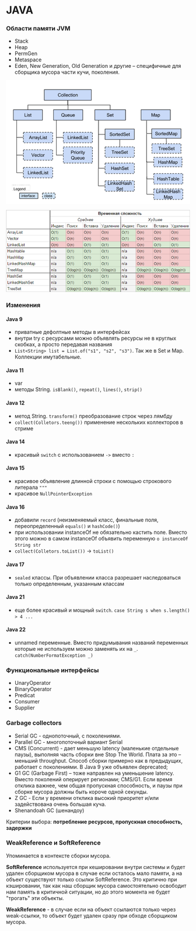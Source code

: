 # JAVA

### Области памяти JVM
- Stack
- Heap
- PermGen
- Metaspace
- Eden, New Generation, Old Generation и другие – специфичные для сборщика мусора части кучи, поколения.

![img.png](../../../../resources/pictures/img.png)

![img_1.png](../../../../resources/pictures/img_1.png)

### Изменения

#### Java 9
- приватные дефолтные методы в интерфейсах
- внутри try с ресурсами можно объявлять ресурсы не в круглых скобках, а просто передавая названия
- `List<String> list = List.of("s1", "s2", "s3")`. Так же в Set и Map. Коллекции имутабельные.

#### Java 11
- var
- методы String. `isBlank()`, `repeat()`, `lines()`, `strip()`

#### Java 12
- метод String. `transform()` преобразование строк через лямбду
- `collect(Colletors.teeng())` применение нескольких коллекторов в стриме

#### Java 14
- красивый `switch` с использованием `->` вместо `:`

#### Java 15
- красивое объявление длинной строки с помощью строкового литерала `"""`
- красивое `NullPointerException`

#### Java 16
- добавили `record` (неизменяемый класс, финальные поля, переопределенный `equals()` и `hashCode()`)
- при использовании instanceOf не обязательно кастить поле. Вместо этого можно в самом instanceOf объявить переменную `o instanceOf String str`
- `collect(Colletors.toList())` -> `toList()`

#### Java 17 
- `sealed` классы. При объявлении класса разрешает наследоваться только определенным, указанным классам

#### Java 21
- еще более красивый и мощный `switch`. `case String s when s.length() > 4 ...` 

#### Java 22
- unnamed переменные. Вместо придумывания названий переменных которые не используем можно заменять их на `_`. `catch(NumberFormatException _)` 

### Функциональные интерфейсы
- UnaryOperator
- BinaryOperator
- Predicat
- Consumer
- Supplier

### Garbage collectors
- Serial GC - однопоточный, с поколениями.
- Parallel GC - многопоточный вариант Serial
- CMS (Concurrent) - дает меньшую latency (маленькие отдельные паузы), выполняя часть сборки вне Stop The World. Плата за это – меньший throughput. Способ сборки примерно как в предыдущих, работает с поколениями. В Java 9 уже объявлен deprecated;
- G1 GC (Garbage First) – тоже направлен на уменьшение latency. Вместо поколений оперирует регионами; CMS/G1. Если время отклика важнее, чем общая пропускная способность, и паузы при сборке мусора должны быть короче одной секунды.
- Z GC - Если у времени отклика высокий приоритет и/или задействована очень большая куча.
- Shenandoah GC (шенандоу)

Критерии выбора: **потребление ресурсов, пропускная способность, задержки**

### WeakReference и SoftReference
Упоминается в контексте сборки мусора. 

**SoftReference** используется при кешировании внутри системы и будет удален сборщиком мусора в случае если осталось мало памяти, а на объект существуют только ссылки SoftReference. Это критично при кэшировании, так как наш сборщик мусора самостоятельно освободит нам память в критичной ситуации, но до этого момента не будет "трогать" эти объекты.

**WeakReference** - в случае если на объект ссылаются только через weak-ссылки, то объект будет удален сразу при обходе сборщиком мусора. 
